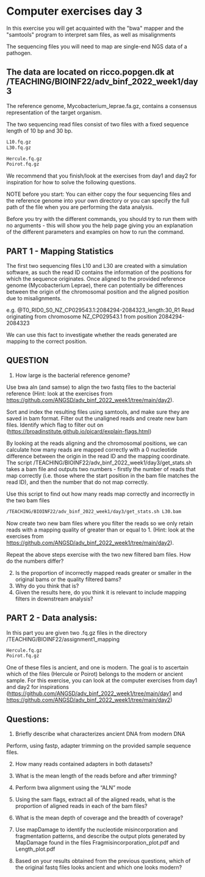 # Computer exercises day 3
In this exercise you will get acquainted with the "bwa" mapper and the "samtools" program to interpret sam files, as well as misalignments

The sequencing files you will need to map are single-end NGS data of a pathogen.

## The data are located on ricco.popgen.dk at /TEACHING/BIOINF22/adv_binf_2022_week1/day3

The reference genome, Mycobacterium_leprae.fa.gz, contains a consensus representation of the target organism.

The two sequencing read files consist of two files with a fixed sequence length of 10 bp and 30 bp.

~~~bash
L10.fq.gz
L30.fq.gz
~~~

~~~bash
Hercule.fq.gz
Poirot.fq.gz
~~~

We recommend that you finish/look at the exercises from day1 and day2 for inspiration for how to solve the following questions.

NOTE before you start:
You can either copy the four sequencing files and the reference genome into your own directory or you can specify the full path of the file when you are performing the data analysis.

Before you try with the different commands, you should try to run them with no arguments - this will show you the help page giving you an explanation of the different parameters and examples on how to run the command. 

## PART 1 - Mapping Statistics

The first two sequencing files L10 and L30 are created with a simulation software, as such the read ID contains the information of the positions for which the sequence originates. Once aligned to the provided reference genome (Mycobacterium Leprae), there can potentially be differences between the origin of the chromosomal position and the aligned position due to misalignments.

e.g.
@T0_RID0_S0_NZ_CP029543.1:2084294-2084323_length:30_R1
Read originating from chromosome 
NZ_CP029543.1
from position
2084294-2084323

We can use this fact to investigate whether the reads generated are mapping to the correct position. 

## QUESTION

1. How large is the bacterial reference genome?

Use bwa aln (and samse) to align the two fastq files to the bacterial reference (Hint: look at the exercises from https://github.com/ANGSD/adv_binf_2022_week1/tree/main/day2).

Sort and index the resulting files using samtools, and make sure they are saved in bam format. 
Filter out the unaligned reads and create new bam files. Identify which flag to filter out on (https://broadinstitute.github.io/picard/explain-flags.html)

By looking at the reads aligning and the chromosomal positions, we can calculate how many reads are mapped correctly with a 0 nucleotide difference between the origin in the read ID and the mapping coordinate. The script /TEACHING/BIOINF22/adv_binf_2022_week1/day3/get_stats.sh takes a bam file and outputs two numbers - firstly the number of reads that map correctly (i.e. those where the start position in the bam file matches the read ID), and then the number that do not map correctly.

Use this script to find out how many reads map correctly and incorrectly in the two bam files 
~~~bash
/TEACHING/BIOINF22/adv_binf_2022_week1/day3/get_stats.sh L30.bam
~~~

Now create two new bam files where you filter the reads so we only retain reads with a mapping quality of greater than or equal to 1. (Hint: look at the exercises from https://github.com/ANGSD/adv_binf_2022_week1/tree/main/day2).

Repeat the above steps exercise with the two new filtered bam files. How do the numbers differ?

2. Is the proportion of incorrectly mapped reads greater or smaller in the original bams or the quality filtered bams? 
3. Why do you think that is?
4. Given the results here, do you think it is relevant to include mapping filters in downstream analysis?

## PART 2 - Data analysis:
In this part you are given two .fq.gz files in the directory /TEACHING/BIOINF22/assignment1_mapping

~~~bash
Hercule.fq.gz
Poirot.fq.gz 
~~~

One of these files is ancient, and one is modern. The goal is to ascertain which of the files (Hercule or Poirot) belongs to the modern or ancient sample. For this exercise, you can look at the computer exercises from day1 and day2 for inspirations (https://github.com/ANGSD/adv_binf_2022_week1/tree/main/day1 and https://github.com/ANGSD/adv_binf_2022_week1/tree/main/day2) 

## Questions:
1. Briefly describe what characterizes ancient DNA from modern DNA

Perform, using fastp, adapter trimming on the provided sample sequence files.

2. How many reads contained adapters in both datasets? 

3. What is the mean length of the reads before and after trimming?

4. Perform bwa alignment using the “ALN” mode
5. Using the sam flags, extract all of the aligned reads, what is the proportion of aligned reads in each of the bam files?
6. What is the mean depth of coverage and the breadth of coverage?

7. Use mapDamage to identify the nucleotide misincorporation and fragmentation patterns, and describe the output plots generated by MapDamage found in the files Fragmisincorporation_plot.pdf and Length_plot.pdf

8. Based on your results obtained from the previous questions, which of the original fastq files looks ancient and which one looks modern?





